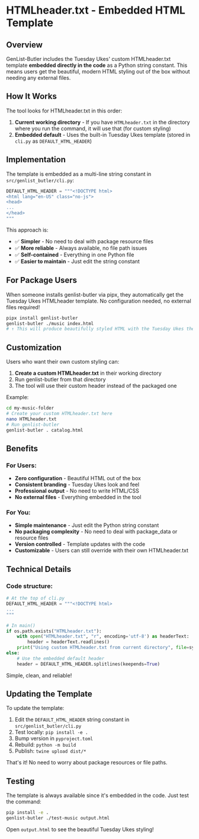 # HTMLheader.txt - Embedded HTML Template

## Overview

GenList-Butler includes the Tuesday Ukes' custom HTMLheader.txt template **embedded directly in the code** as a Python string constant. This means users get the beautiful, modern HTML styling out of the box without needing any external files.

## How It Works

The tool looks for HTMLheader.txt in this order:

1. **Current working directory** - If you have `HTMLheader.txt` in the directory where you run the command, it will use that (for custom styling)
2. **Embedded default** - Uses the built-in Tuesday Ukes template (stored in `cli.py` as `DEFAULT_HTML_HEADER`)

## Implementation

The template is embedded as a multi-line string constant in `src/genlist_butler/cli.py`:

```python
DEFAULT_HTML_HEADER = """<!DOCTYPE html>
<html lang="en-US" class="no-js">
<head>
...
</head>
"""
```

This approach is:
- ✅ **Simpler** - No need to deal with package resource files
- ✅ **More reliable** - Always available, no file path issues
- ✅ **Self-contained** - Everything in one Python file
- ✅ **Easier to maintain** - Just edit the string constant

## For Package Users

When someone installs genlist-butler via pipx, they automatically get the Tuesday Ukes HTMLheader template. No configuration needed, no external files required!

```bash
pipx install genlist-butler
genlist-butler ./music index.html
# ↑ This will produce beautifully styled HTML with the Tuesday Ukes theme
```

## Customization

Users who want their own custom styling can:

1. **Create a custom HTMLheader.txt** in their working directory
2. Run genlist-butler from that directory
3. The tool will use their custom header instead of the packaged one

Example:
```bash
cd my-music-folder
# Create your custom HTMLheader.txt here
nano HTMLheader.txt
# Run genlist-butler
genlist-butler . catalog.html
```

## Benefits

### For Users:
- **Zero configuration** - Beautiful HTML out of the box
- **Consistent branding** - Tuesday Ukes look and feel
- **Professional output** - No need to write HTML/CSS
- **No external files** - Everything embedded in the tool

### For You:
- **Simple maintenance** - Just edit the Python string constant
- **No packaging complexity** - No need to deal with package_data or resource files
- **Version controlled** - Template updates with the code
- **Customizable** - Users can still override with their own HTMLheader.txt

## Technical Details

### Code structure:

```python
# At the top of cli.py
DEFAULT_HTML_HEADER = """<!DOCTYPE html>
...
"""

# In main()
if os.path.exists("HTMLheader.txt"):
    with open("HTMLheader.txt", "r", encoding='utf-8') as headerText:
        header = headerText.readlines()
    print("Using custom HTMLheader.txt from current directory", file=sys.stderr)
else:
    # Use the embedded default header
    header = DEFAULT_HTML_HEADER.splitlines(keepends=True)
```

Simple, clean, and reliable!

## Updating the Template

To update the template:

1. Edit the `DEFAULT_HTML_HEADER` string constant in `src/genlist_butler/cli.py`
2. Test locally: `pip install -e .`
3. Bump version in `pyproject.toml`
4. Rebuild: `python -m build`
5. Publish: `twine upload dist/*`

That's it! No need to worry about package resources or file paths.

## Testing

The template is always available since it's embedded in the code. Just test the command:

```bash
pip install -e .
genlist-butler ./test-music output.html
```

Open `output.html` to see the beautiful Tuesday Ukes styling!
